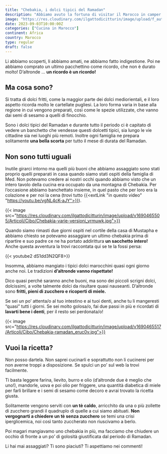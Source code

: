 ```yaml
---
title: "Chebakia, i dolci tipici del Ramadan"
description: "Abbiamo avuto la fortuna di visitar il Marocco in camper durante il periodo del Ramadan: scopri con noi una delle ricette tipiche."
image: "https://res.cloudinary.com/ilgattodicitturin/image/upload/f_auto,q_auto,w_800,dpr_auto/v1690465506/Articoli/Cibo/Chebakia_m18mvv.jpg"
date: 2023-09-03T10:00:00Z
categories: ["Cucina in Marocco"]
continent: Africa
country: Marocco
type: regular
draft: false 
---
```


Li abbiamo scoperti, li abbiamo amati, ne abbiamo fatto indigestione. Poi ne abbiamo comprato un ultimo pacchettino come ricordo, che non è durato molto! D’altronde ... **un ricordo è un ricordo!** 

## Ma cosa sono?
Si tratta di dolci fritti, come la maggior parte dei dolci mediorientali, e il loro aspetto ricorda molto le cartellate pugliesi. La loro forma varia in base alla regione in cui vengono preparati, così come le spezie utilizzate, che vanno dai semi di sesamo a quelli di finocchio.

Sono i dolci tipici del Ramadan e durante tutto il periodo ci è capitato di vedere un banchetto che vendesse questi dolcetti tipici, sia lungo le vie cittadine sia nei luoghi più remoti. Inoltre ogni famiglia ne prepara solitamente **una bella scorta** per tutto il mese di durata del Ramadan. 

## Non sono tutti uguali
Inutile girarci intorno ma quelli più buoni che abbiamo assaggiato sono stati proprio quelli preparati in casa quando siamo stati ospiti della famiglia di Med. Non potevamo credere ai nostri occhi quando abbiamo visto che un intero tavolo della cucina era occupato da una montagna di Chebakia. Per l’occasione abbiamo banchettato insieme, in quel pasto che per loro era la colazione e per noi la cena (trovi tutto {{<extLink "in questo video" "https://youtu.be/vgNL4cK-aJY">}}).

{{< image src="https://res.cloudinary.com/ilgattodicitturin/image/upload/v1690465505/Articoli/Cibo/Chebakia-varie-versioni_yrmuwk.jpg">}}

Quando siamo rimasti due giorni ospiti nel cortile della casa di Mustapha e abbiamo chiesto se potevamo assaggiare un ultimo chebakia prima di ripartire e suo padre ce ne ha portato addirittura **un sacchetto intero!** Anche questa avventura la trovi raccontata qui se te la fossi persa:

{{< youtube2 dS1dd3N2QF8>}}

Insomma, abbiamo mangiato i tipici dolci marocchini quasi ogni giorno anche noi. Le tradizioni **d’altronde vanno rispettate!**

Dico quasi perché saranno anche buoni, ma sono dei piccoli scrigni dolci, dolcissimi, a volte talmente dolci da risultare quasi nauseanti. D’altronde sono **fritti, pieni di zucchero e ricoperti di miele.**

Se sei un po’ attenta/o al tuo intestino e ai tuoi denti, anche tu li mangeresti “quasi” tutti i giorni.
Se sei molto golosa/o, fai due passi in più e ricordati di **lavarti bene i denti**, per il resto sei perdonata/o!

{{< image src="https://res.cloudinary.com/ilgattodicitturin/image/upload/v1690465517/Articoli/Cibo/Chebakia-ramadan_eruc0v.jpg">}}

## Vuoi la ricetta?
Non posso dartela. Non saprei cucinarli e soprattutto non li cucinerei per non averne troppi a disposizione.
Se spulci un po’ sul web la trovi facilmente. 

Ti basta leggere farina, lievito, burro e olio (d’altronde due è meglio che uno!), mandorle, uova e poi olio per friggere, una quantità diabetica di miele per farli brillare e i semi di sesamo come decoro e avrai trovato la ricetta giusta.

Solitamente vengono serviti con **un tè caldo**, arricchito da una o più zollette di zucchero grandi il quadruplo di quelle a cui siamo abituati. **Non vergognarti a chiedere un tè senza zucchero** se temi una crisi iperglicemica, noi così tanto zuccherato non riuscivamo a berlo. 

Poi magari mangiavamo uno chebakia in più, ma facciamo che chiudere un occhio di fronte a un po’ di golosità giustificata dal periodo di Ramadan. 

Li hai mai assaggiati? Ti sono piaciuti? Ti aspettiamo nei commenti! 